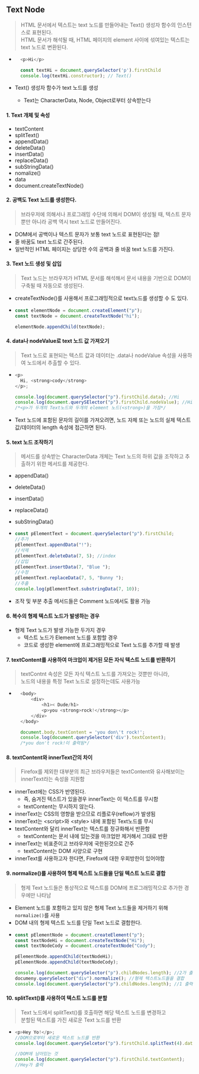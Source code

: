 ## Text Node

> HTML 문서에서 텍스트는 text 노드를 만들어내는 Text() 생성자 함수의 인스턴스로 표현된다.<br> HTML 문서가 해석될 때, HTML 페이지의 element 사이에 섞여있는 텍스트는 text 노드로 변환된다.

- ```javascript
    <p>Hi</p>

    const textHi = document,querySelector('p').firstChild
    console.log(textHi.constructor); // Text()
  ```

- Text() 생성자 함수가 text 노드를 생성
  - Text는 CharacterData, Node, Object로부터 상속받는다

#### 1. Text 개체 및 속성

- textContent
- splitText()
- appendData()
- deleteData()
- insertData()
- replaceData()
- subStringData()
- nomalize()
- data
- document.createTextNode()

#### 2. 공백도 Text 노드를 생성한다.

> 브라우저에 의해서나 프로그래밍 수단에 의해서 DOM이 생성될 때, 텍스트 문자뿐만 아니라 공백 역시 text 노드로 만들어진다.

- DOM에서 공백이나 텍스트 문자가 보통 text 노드로 표현된다는 점!
- 줄 바꿈도 text 노드로 간주된다.
- 일반적인 HTML 페이지는 상당한 수의 공백과 줄 바꿈 text 노드를 가진다.

#### 3. Text 노드 생성 및 삽입

> Text 노드는 브라우저가 HTML 문서를 해석해서 문서 내용을 기반으로 DOM이 구축될 때 자동으로 생성된다.

- createTextNode()를 사용해서 프로그래밍적으로 text노드를 생성할 수 도 있다.
- ```javascript
  const elementNode = document.createElement("p");
  const textNode = document.createTextNode("hi");

  elementNode.appendChild(textNode);
  ```

#### 4. data나 nodeValue로 text 노드 값 가져오기

> Text 노드로 표현되는 텍스트 값과 데이터는 .data나 nodeValue 속성을 사용하여 노드에서 추출할 수 있다.

- ```javascript
  <p>
    Hi, <strong>cody</strong>
  </p>;

  console.log(document.querySelector("p").firstChild.data); //Hi
  console.log(document.querySElector("p").firstChild.nodeValue); //Hi
  /*<p>가 두개의 Text노드와 두개의 element 노드(<strong>)을 가짐*/
  ```

- Text 노드에 포함된 문자의 길이를 가져오려면, 노드 자체 또는 노드의 실제 텍스트 값/데이터의 length 속성에 접근하면 된다.

#### 5. text 노드 조작하기

> 메서드를 상속받는 CharacterData 개체는 Text 노드의 하위 값을 조작하고 추출하기 위한 메서드를 제공한다.

- appendData()
- deleteData()
- insertData()
- replaceData()
- subStringData()

- ```javascript
  const pElementText = document.querySelector("p").firstChild;
  //추가
  pElementText.appendData("!");
  //삭제
  pElementText.deleteData(7, 5); //index
  //삽입
  pElementText.insertData(7, "Blue ");
  //수정
  pElementText.replaceData(7, 5, "Bunny ");
  //추출
  console.log(pElementText.substringData(7, 10));
  ```
- 조작 및 부분 추출 메서드들은 Comment 노드에서도 활용 가능

#### 6. 복수의 형제 텍스트 노드가 발생하는 경우

- 형제 Text 노드가 발생 가능한 두가지 경우
  - 텍스트 노드가 Element 노드를 포함할 경우
  - 코드로 생성한 element에 프로그래밍적으로 Text 노드를 추가할 때 발생

#### 7. textContent를 사용하여 마크업이 제거된 모든 자식 텍스트 노드를 반환하기

> textContnt 속성은 모든 자식 텍스트 노드를 가져오는 것뿐만 아니라,<br> 노드의 내용을 특정 Text 노드로 설정하는데도 사용가능

- ```javascript
    <body>
        <div>
            <h1>< Dude/h1>
            <p>you <strong>rock!</strong></p>
        </div>
    </body>

    document.body.textContent = 'you don\'t rock!';
    console.log(document.querySelector('div').textContent);
    /*you don't rock!이 출력됨*/
  ```

#### 8. textContent와 innerText간의 차이

> Firefox를 제외한 대부분의 최근 브라우저들은 textContent와 유사해보이는 innerText라는 속성을 지원함

- innerText에는 CSS가 반영된다.
  - 즉, 숨겨진 텍스트가 있을경우 innerText는 이 텍스트를 무시함
  - textContent는 무시하지 않는다.
- innerText는 CSS의 영향을 받으므로 리플로우(reflow)가 발생됨
- innerText는 &#60;script&#62;와 &#60;style&#62; 내에 포함된 Text노드를 무시
- textContent와 달리 innerText는 텍스트를 정규화해서 반환함
  - textContent는 문서 내에 있는것을 마크업만 제거해서 그대로 반환
- innerText는 비표준이고 브라우저에 국한된것으로 간주
  - textContent는 DOM 사양으로 구현
- innerText를 사용하고자 한다면, Firefox에 대한 우회방한이 있어야함

#### 9. normalize()를 사용하여 형제 텍스트 노드들을 단일 텍스트 노드로 결합

> 형제 Text 노드들은 통상적으로 텍스트를 DOM에 프로그래밍적으로 추가한 경우에만 나타남

- Element 노드를 포함하고 있지 않은 형제 Text 노드들을 제거하기 위해 `normalize()`를 사용
- DOM 내의 형제 텍스트 노드를 단일 Text 노드로 결합한다.
- ```javascript
  const pElementNode = document.createElement("p");
  const textNodeHi = document.createTextNode("Hi");
  const textNodeCody = document.createTextNode("Cody");

  pElementNode.appendChild(textNodeHi);
  pElementNode.appendChild(textNodeCody);

  console.log(document.querySelector("p").childNodes.length); //2가 출력
  documeny.querySelector("div").normalize(); //형제 텍스트노드들을 결합
  console.log(document.querySelector("p").childNodes.length); //1 출력
  ```

#### 10. splitText()를 사용하여 텍스트 노드를 분할

> Text 노드에서 splitText()를 호출하면 해당 텍스트 노드를 변경하고 <br>분할된 텍스트를 가진 새로운 Text 노드를 반환

- ```javascript
  <p>Hey Yo!</p>;
  //DOM으로부터 새로운 텍스트 노드를 반환
  console.log(document.querySelcetor("p").firstChild.splitText(4).data); //Yo! 출력

  //DOM에 남아있는 것
  console.log(document.querySelector("p").firstChild.textContent);
  //Hey가 출력
  ```
